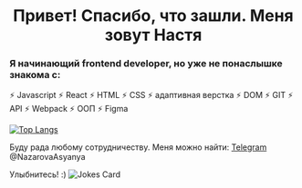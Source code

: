 <h1 align="center">Привет! Спасибо, что зашли. Меня зовут Настя</h1> 
<h3 align="left"> Я начинающий frontend developer, но уже не понаслышке знакома с:</h3>
<p>
  ⚡ Javascript
  ⚡ React  
  ⚡ HTML
  ⚡ CSS
  ⚡ адаптивная верстка  
  ⚡ DOM
  ⚡ GIT
  ⚡ API
  ⚡ Webpack
  ⚡ ООП  
  ⚡ Figma  
  </p>
  
  
[![Top Langs](https://github-readme-stats.vercel.app/api/top-langs/?username=anuraghazra&layout=compact)](https://github.com/anuraghazra/github-readme-stats)
  
Буду рада любому сотрудничеству. Меня можно найти: [Telegram](https://img.shields.io/badge/Telegram-2CA5E0?style=for-the-badge&logo=telegram&logoColor=white) @NazarovaAsyanya

<p>Улыбнитесь! :) 
  <img src="https://readme-jokes.vercel.app/api" alt="Jokes Card" />
</p>

